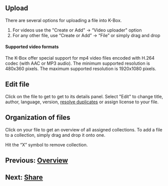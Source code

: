 ## Upload

There are several options for uploading a file into K-Box.

1. For videos use the "Create or Add"  → “Video uploader" option
2. For any other file, use “Create or Add” → “File” or simply drag and drop 

#### Supported video formats

The K-Box offer special support for mp4 video files encoded with H.264 codec (with AAC or MP3 audio). The minimum supported resolution is 480x360 pixels. The maximum supported resolution is 1920x1080 pixels.
 
## Edit file

Click on the file to get to get to its details panel. 
Select "Edit" to change title, author, language, version, [resolve duplicates](https://git.klink.asia/main/k-box/blob/Update-Help-Project-section/docs/user/documents/duplicates.md#resolve) or assign license to your file.

## Organization of files

Click on your file to get an overview of all assigned collections. To add a file to a collection, simply drag and drop it onto one. 

Hit the “X” symbol to remove collection.

## Previous: [Overview](./work-with-documents.md)            

## Next: [Share](./share.md)
